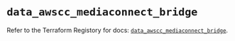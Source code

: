 # `data_awscc_mediaconnect_bridge`

Refer to the Terraform Registory for docs: [`data_awscc_mediaconnect_bridge`](https://registry.terraform.io/providers/hashicorp/awscc/0.70.0/docs/data-sources/mediaconnect_bridge).
